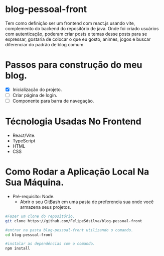 # blog-pessoal-front

Tem como definição ser um frontend com react.js usando vite, complemento do backend do repositório de java.
Onde foi criado usuários com autenticação, poderam criar posts e temas desse posts para se expressar, gostaria de colocar o que eu gosto, animes, jogos e buscar diferenciar do padrão de blog comum.

# Passos para construção do meu blog.

- [x] Inicialização do projeto.
- [ ] Criar página de login.
- [ ] Componente para barra de navegação.

# Técnologia Usadas No Frontend

- React/Vite.
- TypeScript
- HTML
- CSS

# Como Rodar a Aplicação Local Na Sua Máquina.

- Pré-requisito: Node.
  - Abrir o seu GitBash em uma pasta de preferencia sua onde você armazena seus projetos. 

```bash
#Fazer um clone do repositório.
git clone https://github.com/FelipeSdsilva/blog-pessoal-front

#entrar na pasta blog-pessoal-front utilizando o comando.
cd blog-pessoal-front

#instalar as dependências com o comando.
npm install

